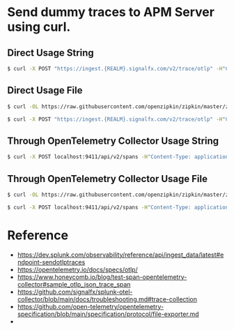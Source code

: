 # Send dummy traces to APM Server using curl.

## Direct Usage String

```bash
$ curl -X POST "https://ingest.{REALM}.signalfx.com/v2/trace/otlp" -H"Content-Type: application/x-protobuf" -H "X-SF-Token: <value>" -d "[]"
```


## Direct Usage File

```bash
$ curl -OL https://raw.githubusercontent.com/openzipkin/zipkin/master/zipkin-lens/testdata/traceotlp.json

$ curl -X POST "https://ingest.{REALM}.signalfx.com/v2/trace/otlp" -H"Content-Type: application/x-protobuf" -H "X-SF-Token: <value>" -d @traceotlp.json
```

## Through OpenTelemetry Collector Usage String

```bash
$ curl -X POST localhost:9411/api/v2/spans -H"Content-Type: application/x-protobuf" -d "[]"
```

## Through OpenTelemetry Collector Usage File

```bash
$ curl -OL https://raw.githubusercontent.com/openzipkin/zipkin/master/zipkin-lens/testdata/traceotlp.json

$ curl -X POST localhost:9411/api/v2/spans -H"Content-Type: application/x-protobuf" -d @traceotlp.json
```

# Reference
- https://dev.splunk.com/observability/reference/api/ingest_data/latest#endpoint-sendotlptraces
- https://opentelemetry.io/docs/specs/otlp/
- https://www.honeycomb.io/blog/test-span-opentelemetry-collector#sample_otlp_json_trace_span
- https://github.com/signalfx/splunk-otel-collector/blob/main/docs/troubleshooting.md#trace-collection
- https://github.com/open-telemetry/opentelemetry-specification/blob/main/specification/protocol/file-exporter.md
- 